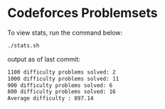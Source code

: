 # Codeforces Problemsets

To view stats, run the command below:

```sh
./stats.sh
```

output as of last commit:

```sh
1100 difficulty problems solved: 2
1000 difficulty problems solved: 11
900 difficulty problems solved: 6
800 difficulty problems solved: 16
Average difficulty : 897.14
```
